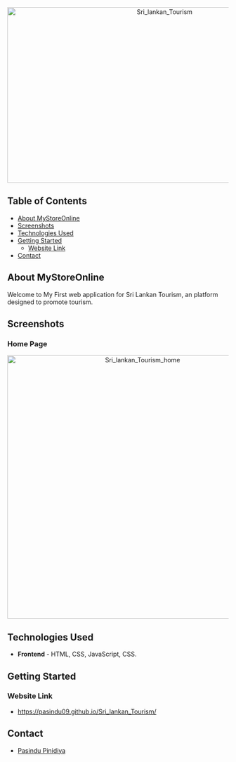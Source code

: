 <div align="center">
  <img src="https://github.com/user-attachments/assets/9141628b-0389-449c-94a0-0158b19f874c" alt="Sri_lankan_Tourism" height="400" width="700">
</div>

## Table of Contents

- [About MyStoreOnline](#about-MyStoreOnline)
- [Screenshots](#screenshots)
- [Technologies Used](#technologies-used)
- [Getting Started](#getting-started)
  - [Website Link](#installation)
- [Contact](#contact)

## About MyStoreOnline

Welcome to My First web application for Sri Lankan Tourism, an platform designed to promote tourism.

## Screenshots

### Home Page

<div align="center">
  <img src="https://github.com/pasindu09/Sri_lankan_Tourism/Images/screenshot"
        alt="Sri_lankan_Tourism_home"
        width="600">
 
</div>

## Technologies Used

- **Frontend** - HTML, CSS, JavaScript, CSS.

## Getting Started

### Website Link

- https://pasindu09.github.io/Sri_lankan_Tourism/

## Contact

- [Pasindu Pinidiya](mailto:pasindupinidiya1@gmail.com)




